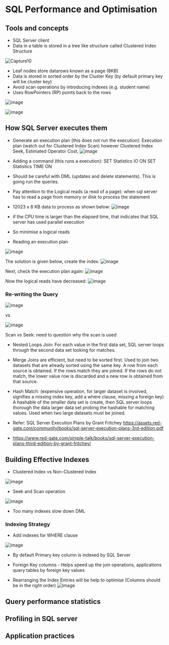 # SQL Performance and Optimisation

## Tools and concepts
- SQL Server client
- Data in a table is stored in a tree like structure called Clustered Index Structure

![Capture10](https://user-images.githubusercontent.com/5715815/88490453-e4253b00-cfef-11ea-913e-4607d8593d9e.PNG)

- Leaf nodes store datarows known as a page (8KB)
- Data is stored in sorted order by the Cluster Key (by default primary key will be cluster key)
- Avoid scan operations by introducing indexes (e.g. student name)
- Uses RowPointers (RP) points back to the rows   

![image](https://user-images.githubusercontent.com/5715815/88501230-f10d5300-d01e-11ea-80c0-70d70cc04c4f.png)

![image](https://user-images.githubusercontent.com/5715815/88501328-3d589300-d01f-11ea-9129-f17500846f1c.png)


## How SQL Server executes them

- Generate an execution plan (this does not run the execution): Execution plan (watch out for Clustered Index Scan) however Clustered Index Seek, Estimated Operator Cost, 
![image](https://user-images.githubusercontent.com/5715815/88502441-82ca8f80-d022-11ea-9756-c63f2b402be6.png)

- Adding a command (this runs a execution): 
SET Statistics IO ON
SET Statistics TIME ON
* Should be careful with DML (updates and delete statements). This is going run the queries. 

- Pay attention to the Logical reads (a read of a page): when sql server has to read a page from memory or disk to process the statement
- 12023 x 8 KB data to process as shown below:
![image](https://user-images.githubusercontent.com/5715815/88622834-bc20ff00-d0f7-11ea-9f26-b1cac6d8ea93.png)
- if the CPU time is larger than the elapsed time, that indicates that SQL server has used parallel execution 
- So minimise a logical reads

- Reading an execution plan

![image](https://user-images.githubusercontent.com/5715815/88761948-3d45c800-d1c4-11ea-8448-f6e376c90415.png)

The solution is given below, create the index:
![image](https://user-images.githubusercontent.com/5715815/88761971-50589800-d1c4-11ea-9b6a-b4642e172bb1.png)

Next, check the execution plan again:
![image](https://user-images.githubusercontent.com/5715815/88762047-8007a000-d1c4-11ea-8b90-5500dbe10eda.png)

Now the logical reads have decreased:
![image](https://user-images.githubusercontent.com/5715815/88762141-bb09d380-d1c4-11ea-95b0-a488cb9f4183.png)


### Re-writing the Query
![image](https://user-images.githubusercontent.com/5715815/88762678-c1e51600-d1c5-11ea-9d66-0bdb538afd8c.png)

vs 

![image](https://user-images.githubusercontent.com/5715815/88762708-d32e2280-d1c5-11ea-87cc-be16dda93848.png)


Scan vs Seek: need to question why the scan is used

- Nested Loops Join: For each value in the first data set, SQL server loops through the second data set looking for matches. 
- Merge Joins are efficient, but need to be sorted first. Used to join two datasets that are already sorted using the same key. A row from each source is obtained. If the rows match they are joined. If the rows do not match, the lower value row is discarded and a new row is obtained from that source.
- Hash Match: (expensive operation, for larger dataset is involved, signifies a missing index key, add a where clause, missing a foreign key) A hashable of the smaller data set is create, then SQL server loops thorough the data larger data set probing the hashable for matching values. Used when two large datasets must be joined.

- Refer: SQL Server Execution Plans by Grant Fritchey https://assets.red-gate.com/community/books/sql-server-execution-plans-3rd-edition.pdf
- https://www.red-gate.com/simple-talk/books/sql-server-execution-plans-third-edition-by-grant-fritchey/




## Building Effective Indexes

- Clustered Index vs Non-Clustered Index

![image](https://user-images.githubusercontent.com/5715815/88763895-0f628280-d1c8-11ea-9315-b834d5253be9.png)


- Seek and Scan operation

![image](https://user-images.githubusercontent.com/5715815/88764002-446ed500-d1c8-11ea-97b1-aadbd8fcba32.png)



- Too many indexes slow down DML

### Indexing Strategy
- Add indexes for WHERE clause

![image](https://user-images.githubusercontent.com/5715815/88764160-931c6f00-d1c8-11ea-9b5a-fe0d8d579afd.png)

- By default Primary key column is indexed by SQL Server
- Foreign Key columns - Helps speed up the join operations, applications query tables by foreign key values

- Rearranging the Index Entries will be help to optimise (Columns should be in the right order)
![image](https://user-images.githubusercontent.com/5715815/88764567-48e7bd80-d1c9-11ea-84c8-ede5082eb567.png)





## Query performance statistics

## Profiling in SQL server

## Application practices



